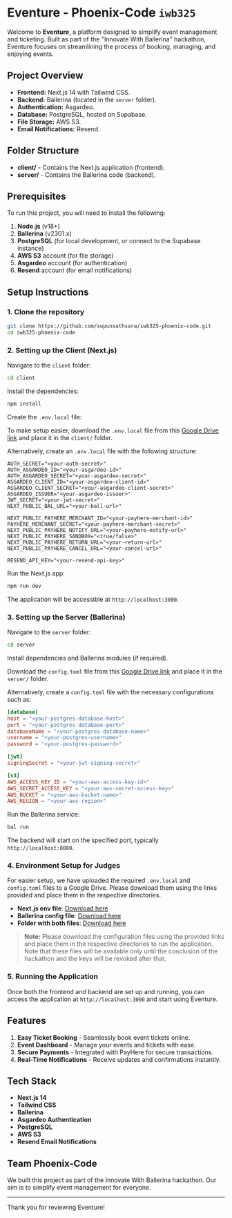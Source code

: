 # Eventure - Phoenix-Code `iwb325`

Welcome to **Eventure**, a platform designed to simplify event management and ticketing. Built as part of the "Innovate With Ballerina" hackathon, Eventure focuses on streamlining the process of booking, managing, and enjoying events.

## Project Overview

- **Frontend:** Next.js 14 with Tailwind CSS.
- **Backend:** Ballerina (located in the `server` folder).
- **Authentication:** Asgardeo.
- **Database:** PostgreSQL, hosted on Supabase.
- **File Storage:** AWS S3.
- **Email Notifications:** Resend.

## Folder Structure

- **client/** - Contains the Next.js application (frontend).
- **server/** - Contains the Ballerina code (backend).

## Prerequisites

To run this project, you will need to install the following:

1. **Node.js** (v18+)
2. **Ballerina** (v2301.x)
3. **PostgreSQL** (for local development, or connect to the Supabase instance)
4. **AWS S3** account (for file storage)
5. **Asgardeo** account (for authentication)
6. **Resend** account (for email notifications)

## Setup Instructions

### 1. Clone the repository

```bash
git clone https://github.com/supunsathsara/iwb325-phoenix-code.git
cd iwb325-phoenix-code
```

### 2. Setting up the Client (Next.js)

Navigate to the `client` folder:

```bash
cd client
```

Install the dependencies:

```bash
npm install
```

Create the `.env.local` file:

To make setup easier, download the `.env.local` file from this [Google Drive link](https://drive.google.com/file/d/15_UpOqgP7uv8m8V4ljdNw7sp22sijjc-/view?usp=sharing) and place it in the `client/` folder.

Alternatively, create an `.env.local` file with the following structure:

```env
AUTH_SECRET="<your-auth-secret>"
AUTH_ASGARDEO_ID="<your-asgardeo-id>"
AUTH_ASGARDEO_SECRET="<your-asgardeo-secret>"
ASGARDEO_CLIENT_ID="<your-asgardeo-client-id>"
ASGARDEO_CLIENT_SECRET="<your-asgardeo-client-secret>"
ASGARDEO_ISSUER="<your-asgardeo-issuer>"
JWT_SECRET="<your-jwt-secret>"
NEXT_PUBLIC_BAL_URL="<your-ball-url>"

NEXT_PUBLIC_PAYHERE_MERCHANT_ID="<your-payhere-merchant-id>"
PAYHERE_MERCHANT_SECRET="<your-payhere-merchant-secret>"
NEXT_PUBLIC_PAYHERE_NOTIFY_URL="<your-payhere-notify-url>"
NEXT_PUBLIC_PAYHERE_SANDBOX="<true/false>"
NEXT_PUBLIC_PAYHERE_RETURN_URL="<your-return-url>"
NEXT_PUBLIC_PAYHERE_CANCEL_URL="<your-cancel-url>"

RESEND_API_KEY="<your-resend-api-key>"
```

Run the Next.js app:

```bash
npm run dev
```

The application will be accessible at `http://localhost:3000`.

### 3. Setting up the Server (Ballerina)

Navigate to the `server` folder:

```bash
cd server
```

Install dependencies and Ballerina modules (if required).

Download the `config.toml` file from this [Google Drive link](https://drive.google.com/file/d/1VhZy4Ta7ewkb2wLIlc1ZjVgGGcDMq83E/view?usp=sharing) and place it in the `server/` folder.

Alternatively, create a `config.toml` file with the necessary configurations such as:

```toml
[database]
host = "<your-postgres-database-host>"
port = "<your-postgres-database-port>"
databaseName = "<your-postgres-database-name>"
username = "<your-postgres-username>"
password = "<your-postgres-password>"

[jwt]
signingSecret = "<your-jwt-signing-secret>"

[s3]
AWS_ACCESS_KEY_ID = "<your-aws-access-key-id>"
AWS_SECRET_ACCESS_KEY = "<your-aws-secret-access-key>"
AWS_BUCKET = "<your-aws-bucket-name>"
AWS_REGION = "<your-aws-region>"
```

Run the Ballerina service:

```bash
bal run
```

The backend will start on the specified port, typically `http://localhost:8080`.

### 4. Environment Setup for Judges

For easier setup, we have uploaded the required `.env.local` and `config.toml` files to a Google Drive. Please download them using the links provided and place them in the respective directories.

- **Next.js env file**: [Download here](https://drive.google.com/file/d/15_UpOqgP7uv8m8V4ljdNw7sp22sijjc-/view?usp=drive_link)
- **Ballerina config file**: [Download here](https://drive.google.com/file/d/1VhZy4Ta7ewkb2wLIlc1ZjVgGGcDMq83E/view?usp=sharing)
- **Folder with both files**: [Download here](https://drive.google.com/drive/folders/1Qrj5TvFqNB0-xZ-KNDfXWM6F_EW5vDK5?usp=sharing)

> **Note:** Please download the configuration files using the provided links and place them in the respective directories to run the application. Note that these files will be available only until the conclusion of the hackathon and the keys will be revoked after that.

### 5. Running the Application

Once both the frontend and backend are set up and running, you can access the application at `http://localhost:3000` and start using Eventure.

## Features

1. **Easy Ticket Booking** - Seamlessly book event tickets online.
2. **Event Dashboard** - Manage your events and tickets with ease.
3. **Secure Payments** - Integrated with PayHere for secure transactions.
4. **Real-Time Notifications** - Receive updates and confirmations instantly.

## Tech Stack

- **Next.js 14**
- **Tailwind CSS**
- **Ballerina**
- **Asgardeo Authentication**
- **PostgreSQL**
- **AWS S3**
- **Resend Email Notifications**

## Team Phoenix-Code

We built this project as part of the Innovate With Ballerina hackathon. Our aim is to simplify event management for everyone.

---

Thank you for reviewing Eventure!
